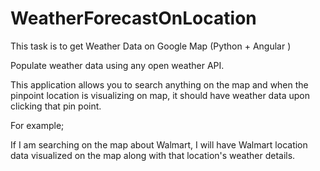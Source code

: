 # WeatherForecastOnLocation


This task is to get Weather Data on Google Map (Python + Angular )

Populate weather data using any open weather API. 

This application allows you to search anything on the map and when the pinpoint location is visualizing on map, it should have weather data upon clicking that pin point. 

For example;

If I am searching on the map about Walmart, I will have Walmart location data visualized on the map along with that location's weather details. 
